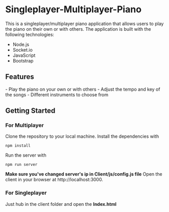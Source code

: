 # Singleplayer-Multiplayer-Piano
This is a singleplayer/multiplayer piano application that allows users to play the piano on their own or with others. The application is built with the following technologies:
<ul>
  <li>Node.js</li>
  <li>Socket.io</li>
  <li>JavaScript</li>
  <li>Bootstrap</li>
</ul>

<h2>Features</h2>
- Play the piano on your own or with others
- Adjust the tempo and key of the songs
- Different instruments to choose from

<h2>Getting Started</h2>
<h3>For Multiplayer</h3>
Clone the repository to your local machine.
Install the dependencies with <br>

```
npm install
```

Run the server with <br>

```
npm run server
```

<strong>Make sure you've changed server's ip in Client/js/config.js file</strong>
Open the client in your browser at http://localhost:3000.
<h3>For Singleplayer</h3>
Just hub in the client folder and open the <strong>Index.html</strong>


